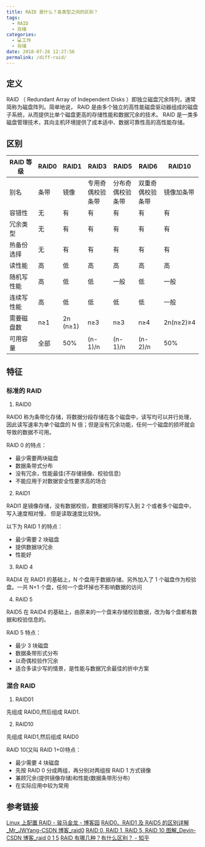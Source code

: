 ```yaml
---
title: RAID 是什么？各类型之间的区别？
tags: 
  - RAID
  - 存储
categories: 
  - 💻工作
  - 存储
date: 2018-07-26 12:27:56
permalink: /diff-raid/
---
```

## 定义
RAID （ Redundant Array of Independent Disks ）即独立磁盘冗余阵列，通常简称为磁盘阵列。简单地说， RAID 是由多个独立的高性能磁盘驱动器组成的磁盘子系统，从而提供比单个磁盘更高的存储性能和数据冗余的技术。 RAID 是一类多磁盘管理技术，其向主机环境提供了成本适中、数据可靠性高的高性能存储。
## 区别
| RAID 等级 | RAID0 | RAID1      | RAID3      | RAID5      | RAID6      | RAID10      |
|---------|-------|------------|------------|------------|------------|-------------|
| 别名      | 条带    | 镜像         | 专用奇偶校验条带   | 分布奇偶校验条带   | 双重奇偶校验条带   | 镜像加条带       |
| 容错性     | 无     | 有          | 有          | 有          | 有          | 有           |
| 冗余类型    | 无     | 有          | 有          | 有          | 有          | 有           |
| 热备份选择   | 无     | 有          | 有          | 有          | 有          | 有           |
| 读性能     | 高     | 低          | 高          | 高          | 高          | 高           |
| 随机写性能   | 高     | 低          | 低          | 一般         | 低          | 一般          |
| 连续写性能   | 高     | 低          | 低          | 低          | 低          | 一般          |
| 需要磁盘数   | n≥1   | 2n (n≥1) | n≥3        | n≥3        | n≥4        | 2n(n≥2)≥4 |
| 可用容量 ​  | 全部    | 50%        | (n-1)/n | (n-1)/n |(n-2)/n | 50%         |
## 特征

### 标准的 RAID

1. RAID0

RAID0 称为条带化存储，将数据分段存储在各个磁盘中，读写均可以并行处理，因此读写速率为单个磁盘的 N 倍；但是没有冗余功能，任何一个磁盘的损坏就会导致的数据不可用。

RAID 0 的特点：

- 最少需要两块磁盘
- 数据条带式分布
- 没有冗余，性能最佳(不存储镜像、校验信息)
- 不能应用于对数据安全性要求高的场合

2. RAID1

RADI1 是镜像存储，没有数据校验，数据被同等的写入到 2 个或者多个磁盘中，写入速度相对慢， 但是读取速度比较快。

以下为 RAID 1 的特点：

- 最少需要 2 块磁盘
- 提供数据块冗余
- 性能好

3. RAID 4

RADI4 在 RAID1 的基础上，N 个盘用于数据存储，另外加入了 1 个磁盘作为校验盘。一共 N+1 个盘，任何一个盘坏掉也不影响数据的访问

4. RAID 5

RAID5 在 RAID4 的基础上，由原来的一个盘来存储校验数据，改为每个盘都有数据和校验信息的。

RAID 5 特点：

- 最少 3 块磁盘
- 数据条带形式分布
- 以奇偶校验作冗余
- 适合多读少写的情景，是性能与数据冗余最佳的折中方案


### 混合 RAID

1. RAID01

先组成 RAID0,然后组成 RAID1.


2. RAID10

先组成 RAID1,然后组成 RAID0

RAID 10(又叫 RAID 1+0)特点：

- 最少需要 4 块磁盘
- 先按 RAID 0 分成两组，再分别对两组按 RAID 1 方式镜像
- 兼顾冗余(提供镜像存储)和性能(数据条带形分布)
- 在实际应用中较为常用
## 参考链接
[Linux 上配置 RAID - 骏马金龙 - 博客园](https://www.cnblogs.com/f-ck-need-u/p/7049501.html)
[RAID0、RAID1 及 RAID5 的区别详解_Mr_JWYang-CSDN 博客_raid0](https://blog.csdn.net/Mr_Yang__/article/details/85228465)
[RAID 0, RAID 1, RAID 5, RAID 10 图解_Devin-CSDN 博客_raid 0 1 5](https://blog.csdn.net/ym01213/article/details/84278542)
[RAID 有哪几种？有什么区别？ - 知乎](https://www.zhihu.com/question/20131784/answer/199454382)